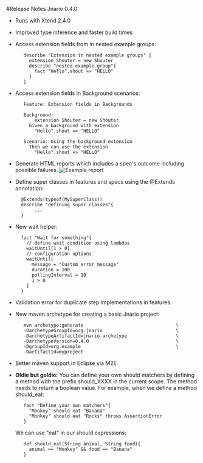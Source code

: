 #Release Notes Jnario 0.4.0

* Runs with Xtend 2.4.0
* Improved type inference and faster build times
* Access extension fields from in nested example groups:

         describe "Extension in nested example groups" {
           extension Shouter = new Shouter
           describe "nested example group"{
             fact "Hello".shout => "HELLO"
           }
         }

* Access extension fields in Background scenarios:

         Feature: Extension fields in Backgrounds
 
         Background:
             extension Shouter = new Shouter
           Given a background with extension  
             "Hello".shout => "HELLO"

         Scenario: Using the background extension
           Then we can use the extension 
             "Hello".shout => "HELLO"

* Generate HTML reports which includes a spec's outcome 
including possible failures.
![Example report](http://jnario.org/img/report_error.png)

* Define super classes in features and specs using the @Extends annotation:

        @Extends(typeof(MySuperClass))
        describe "defining super classes"{
             ...
        }

* New wait helper:

        fact "Wait for something"{
          // define wait condition using lambdas 
          waitUntil[1 > 0]
          // configuration options
          waitUntil[
            message = "Custom error message"
            duration = 100
            pollingInterval = 10
            1 > 0
          ]
        }
* Validation error for duplicate step implementations in features.
* New maven archetype for creating a basic Jnario project:

         mvn archetype:generate                                  \
         -DarchetypeGroupId=org.jnario                           \
         -DarchetypeArtifactId=jnario-archetype                  \
         -DarchetypeVersion=0.4.0                                \
         -DgroupId=org.example                                   \
         -DartifactId=myproject

* Better maven support in Eclipse via M2E.
* **Oldie but goldie:** You can define your own should matchers by defining a method with the prefix should_XXXX in the current scope. The method needs to return a boolean value. For example, when we define a method should_eat:
         
         fact "Define your own matchers"{
           "Monkey" should eat "Banana"
           "Monkey" should eat "Rocks" throws AssertionError
         }
     
    We can use "eat" in our should expressions:

         def should_eat(String animal, String food){
           animal == "Monkey" && food == "Banana"
         }
